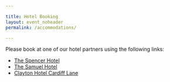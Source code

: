 ```yaml
---

title: Hotel Booking
layout: event_noheader
permalink: /accommodations/

---
```



Please book at one of our hotel partners using the following links:

* [The Spencer Hotel](https://tinyurl.com/34p6bj2b)
* [The Samuel Hotel](https://bookings.thesamuelhotel.com/offer/owasp)
* [Clayton Hotel Cardiff Lane](https://bookings.claytonhotelcardifflane.com/offer/owasp)
